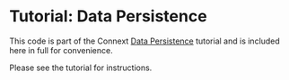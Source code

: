 # Tutorial: Data Persistence

This code is part of the Connext [Data Persistence](https://community.rti.com/static/documentation/developers/learn/data-persistence.html)
tutorial and is included here in full for convenience.

Please see the tutorial for instructions.